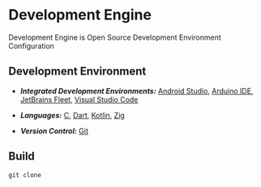 [Android]: https://developer.android.com/studio
[Arduino]: https://arduino.cc/en/software
[C Language]: https://isocpp.org/
[Dart Language]: https://dart.dev/
[Fleet]: https://jetbrains.com/fleet/
[Git Repositories]: https://git-scm.com/doc
[Kotlin Language]: https://kotlinlang.org/
[VSCode]: https://code.visualstudio.com/docs
[Zig Language]: https://ziglang.org/

# Development Engine

Development Engine is Open Source Development Environment Configuration

## Development Environment

- **_Integrated Development Environments:_** [Android Studio][Android], [Arduino IDE][Arduino], [JetBrains Fleet][Fleet], [Visual Studio Code][VSCode]

- **_Languages:_** [C][C Language], [Dart][Dart Language], [Kotlin][Kotlin Language], [Zig][Zig Language]

- **_Version Control:_** [Git][Git Repositories]

## Build

```shell
git clone
```